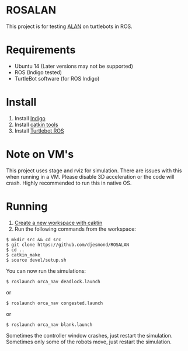 # ROSALAN
This project is for testing [ALAN](https://arxiv.org/abs/1710.04296) on turtlebots in ROS.

# Requirements
* Ubuntu 14 (Later versions may not be supported)
* ROS (Indigo tested)
* TurtleBot software (for ROS Indigo)

# Install
1. Install [Indigo](http://wiki.ros.org/indigo/Installation/Ubuntu)
2. Install [catkin tools](http://catkin-tools.readthedocs.io/en/latest/installing.html)
3. Install [Turtlebot ROS](http://wiki.ros.org/turtlebot/Tutorials/indigo/Turtlebot%20Installation)

# Note on VM's
This project uses stage and rviz for simulation. There are issues with this when running in a VM. Please disable 3D acceleration or the code will crash. Highly recommended to run this in native OS.

# Running
1. [Create a new workspace with caktin](http://wiki.ros.org/catkin/Tutorials/create_a_workspace)
2. Run the following commands from the workspace:
```
$ mkdir src && cd src
$ git clone https://github.com/djesmond/ROSALAN
$ cd ..
$ catkin_make
$ source devel/setup.sh
```
You can now run the simulations:
```
$ roslaunch orca_nav deadlock.launch
```
or
```
$ roslaunch orca_nav congested.launch
```
or 
```
$ roslaunch orca_nav blank.launch
```
Sometimes the controller window crashes, just restart the simulation.
Sometimes only some of the robots move, just restart the simulation.


